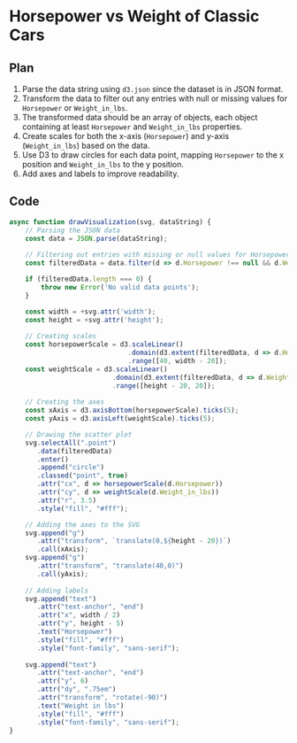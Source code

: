 # Horsepower vs Weight of Classic Cars

## Plan

1. Parse the data string using `d3.json` since the dataset is in JSON format.
2. Transform the data to filter out any entries with null or missing values for `Horsepower` or `Weight_in_lbs`.
3. The transformed data should be an array of objects, each object containing at least `Horsepower` and `Weight_in_lbs` properties.
4. Create scales for both the x-axis (`Horsepower`) and y-axis (`Weight_in_lbs`) based on the data.
5. Use D3 to draw circles for each data point, mapping `Horsepower` to the x position and `Weight_in_lbs` to the y position.
6. Add axes and labels to improve readability.

## Code
```javascript
async function drawVisualization(svg, dataString) {
    // Parsing the JSON data
    const data = JSON.parse(dataString);
    
    // Filtering out entries with missing or null values for Horsepower or Weight_in_lbs
    const filteredData = data.filter(d => d.Horsepower !== null && d.Weight_in_lbs !== null);

    if (filteredData.length === 0) {
        throw new Error('No valid data points');
    }

    const width = +svg.attr('width');
    const height = +svg.attr('height');
    
    // Creating scales
    const horsepowerScale = d3.scaleLinear()
                              .domain(d3.extent(filteredData, d => d.Horsepower))
                              .range([40, width - 20]);
    const weightScale = d3.scaleLinear()
                          .domain(d3.extent(filteredData, d => d.Weight_in_lbs))
                          .range([height - 20, 20]);
                          
    // Creating the axes
    const xAxis = d3.axisBottom(horsepowerScale).ticks(5);
    const yAxis = d3.axisLeft(weightScale).ticks(5);

    // Drawing the scatter plot
    svg.selectAll(".point")
       .data(filteredData)
       .enter()
       .append("circle")
       .classed("point", true)
       .attr("cx", d => horsepowerScale(d.Horsepower))
       .attr("cy", d => weightScale(d.Weight_in_lbs))
       .attr("r", 3.5)
       .style("fill", "#fff");

    // Adding the axes to the SVG
    svg.append("g")
       .attr("transform", `translate(0,${height - 20})`)
       .call(xAxis);
    svg.append("g")
       .attr("transform", "translate(40,0)")
       .call(yAxis);
    
    // Adding labels
    svg.append("text")
       .attr("text-anchor", "end")
       .attr("x", width / 2)
       .attr("y", height - 5)
       .text("Horsepower")
       .style("fill", "#fff")
       .style("font-family", "sans-serif");
  
    svg.append("text")
       .attr("text-anchor", "end")
       .attr("y", 6)
       .attr("dy", ".75em")
       .attr("transform", "rotate(-90)")
       .text("Weight in lbs")
       .style("fill", "#fff")
       .style("font-family", "sans-serif");
}
```